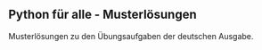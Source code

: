 Python für alle - Musterlösungen
--------------------------------

Musterlösungen zu den Übungsaufgaben der deutschen Ausgabe.

